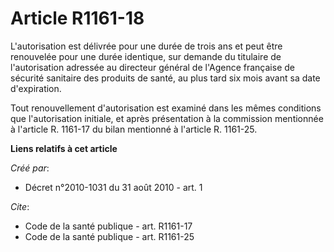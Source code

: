 # Article R1161-18

L'autorisation est délivrée pour une durée de trois ans et peut être renouvelée pour une durée identique, sur demande du
titulaire de l'autorisation adressée au directeur général de l'Agence française de sécurité sanitaire des produits de santé,
au plus tard six mois avant sa date d'expiration. 

Tout renouvellement d'autorisation est examiné dans les mêmes conditions que l'autorisation initiale, et après présentation à
la commission mentionnée à l'article R. 1161-17 du bilan mentionné à l'article R. 1161-25.

**Liens relatifs à cet article**

_Créé par_:

  - Décret n°2010-1031 du 31 août 2010 - art. 1

_Cite_:

  - Code de la santé publique - art. R1161-17
  - Code de la santé publique - art. R1161-25
